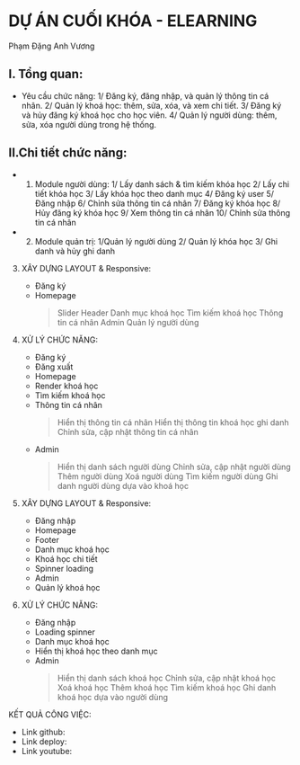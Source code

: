 # DỰ ÁN CUỐI KHÓA - ELEARNING

Phạm Đặng Anh Vương

## I. Tổng quan:

- Yêu cầu chức năng:
  1/ Đăng ký, đăng nhập, và quản lý thông tin cá nhân.
  2/ Quản lý khoá học: thêm, sửa, xóa, và xem chi tiết.
  3/ Đăng ký và hủy đăng ký khoá học cho học viên.
  4/ Quản lý người dùng: thêm, sửa, xóa người dùng trong hệ thống.

## II.Chi tiết chức năng:

- 1. Module người dùng:
     1/ Lấy danh sách & tìm kiếm khóa học
     2/ Lấy chi tiết khóa học
     3/ Lấy khóa học theo danh mục
     4/ Đăng ký user
     5/ Đăng nhập
     6/ Chỉnh sửa thông tin cá nhân
     7/ Đăng ký khóa học
     8/ Hủy đăng ký khóa học
     9/ Xem thông tin cá nhân
     10/ Chỉnh sửa thông tin cá nhân

- 2. Module quản trị:
     1/Quản lý người dùng
     2/ Quản lý khóa học
     3/ Ghi danh và hủy ghi danh

3. XÂY DỰNG LAYOUT & Responsive:

   - Đăng ký
   - Homepage
     > Slider
     > Header
     > Danh mục khoá học
     > Tìm kiếm khoá học
     > Thông tin cá nhân
     > Admin
     > Quản lý người dùng

4. XỬ LÝ CHỨC NĂNG:

   - Đăng ký
   - Đăng xuất
   - Homepage
   - Render khoá học
   - Tìm kiếm khoá học
   - Thông tin cá nhân
     > Hiển thị thông tin cá nhân
     > Hiển thị thông tin khoá học ghi danh
     > Chỉnh sửa, cập nhật thông tin cá nhân
   - Admin
     > Hiển thị danh sách người dùng
     > Chỉnh sửa, cập nhật người dùng
     > Thêm người dùng
     > Xoá người dùng
     > Tìm kiếm người dùng
     > Ghi danh người dùng dựa vào khoá học

5. XÂY DỰNG LAYOUT & Responsive:
   - Đăng nhập
   - Homepage
   - Footer
   - Danh mục khoá học
   - Khoá học chi tiết
   - Spinner loading
   - Admin
   - Quản lý khoá học
6. XỬ LÝ CHỨC NĂNG:
   - Đăng nhập
   - Loading spinner
   - Danh mục khoá học
   - Hiển thị khoá học theo danh mục
   - Admin
     > Hiển thị danh sách khoá học
     > Chỉnh sửa, cập nhật khoá học
     > Xoá khoá học
     > Thêm khoá học
     > Tìm kiếm khoá học
     > Ghi danh khoá học dựa vào người dùng

KẾT QUẢ CÔNG VIỆC:

- Link github:
- Link deploy:
- Link youtube:
